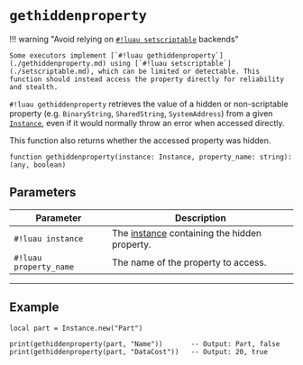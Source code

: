 # `gethiddenproperty`

!!! warning "Avoid relying on [`#!luau setscriptable`](./setscriptable.md) backends"

    Some executors implement [`#!luau gethiddenproperty`](./gethiddenproperty.md) using [`#!luau setscriptable`](./setscriptable.md), which can be limited or detectable. This function should instead access the property directly for reliability and stealth.

`#!luau gethiddenproperty` retrieves the value of a hidden or non-scriptable property (e.g. `BinaryString`, `SharedString`, `SystemAddress`) from a given [`Instance`](https://create.roblox.com/docs/reference/engine/classes/Instance), even if it would normally throw an error when accessed directly.

This function also returns whether the accessed property was hidden.

```luau
function gethiddenproperty(instance: Instance, property_name: string): (any, boolean)
```

## Parameters

| Parameter             | Description                                           |
|-----------------------|-------------------------------------------------------|
| `#!luau instance`       | The [instance](https://create.roblox.com/docs/reference/engine/classes/Instance) containing the hidden property.          |
| `#!luau property_name`  | The name of the property to access.                   |

---

## Example

```luau title="Reading a hidden property" linenums="1"
local part = Instance.new("Part")

print(gethiddenproperty(part, "Name"))       -- Output: Part, false
print(gethiddenproperty(part, "DataCost"))   -- Output: 20, true
```
